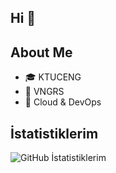 ## Hi 👋

## About Me
- 🎓 KTUCENG
- 💼 VNGRS
- 🌱 Cloud & DevOps

  
## İstatistiklerim
![GitHub İstatistiklerim](https://github-readme-stats.vercel.app/api?username=ssecill&show_icons=true&theme=tokyonight)
